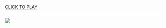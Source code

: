 
<a href="https://premium76.site?title=fps_unblocked_games&ref=13M">CLICK TO PLAY</a></h3>
<hr>

<a href="https://premium76.site?title=fps_unblocked_games&ref=13M"><img src="https://clearcache.store/games.png"></a>


